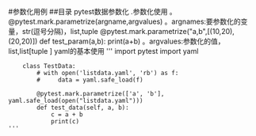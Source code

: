 #参数化用例
##目录
    pytest数据参数化
        .参数化使用
            。@pytest.mark.parametrize(argname,argvalues)
            。argnames:要参数化的变量，str(逗号分隔)，list,tuple
                @pytest.mark.parametrize("a,b",[(10,20),(20,20)])
                def test_param(a,b):
                       print(a+b)
            。argvalues:参数化的值，list,list[tuple ]
    yaml的基本使用
    '''
        import pytest
        import yaml
        
        
        class TestData:
            # with open('listdata.yaml', 'rb') as f:
            #     data = yaml.safe_load(f)
        
            @pytest.mark.parametrize(['a', 'b'], yaml.safe_load(open("listdata.yaml")))
            def test_data(self, a, b):
                c = a + b
                print(c)
    '''
